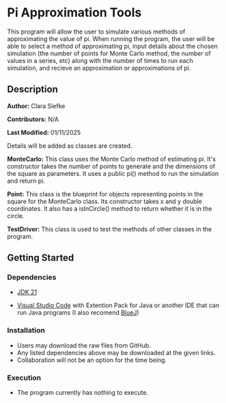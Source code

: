 # Pi Approximation Tools

This program will allow the user to simulate various methods of approximating the value of pi. When running the program, the user will be able to select a method of approximating pi, input details about the chosen simulation (the number of points for Monte Carlo method, the number of values in a series, etc) along with the number of times to run each simulation, and recieve an approximation or approximations of pi.

## Description

**Author:** Clara Siefke

**Contributors:** N/A

**Last Modified:** 01/11/2025

Details will be added as classes are created.

**MonteCarlo:** This class uses the Monte Carlo method of estimating pi. It's constructor takes the number of points to generate and the dimensions of the square as parameters. It uses a public pi() method to run the simulation and return pi.

**Point:** This class is the blueprint for objects representing points in the square for the MonteCarlo class. Its constructor takes x and y double coordinates. It also has a isInCircle() method to return whether it is in the circle.

**TestDriver:** This class is used to test the methods of other classes in the program.

## Getting Started

### Dependencies

- [JDK 21](https://www.oracle.com/java/technologies/downloads/#java21)

- [Visual Studio Code](https://code.visualstudio.com/Download) with Extention Pack for Java or another IDE that can run Java programs (I also recomend [BlueJ](https://www.bluej.org/))

### Installation

- Users may download the raw files from GitHub.
- Any listed dependencies above may be downloaded at the given links.
- Collaboration will not be an option for the time being.

### Execution

- The program currently has nothing to execute.
